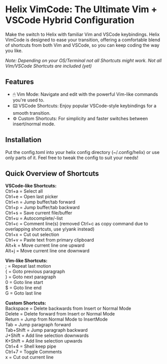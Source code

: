 # Helix VimCode: The Ultimate Vim + VSCode Hybrid Configuration

Make the switch to Helix with familiar Vim and VSCode keybindings. Helix VimCode is designed to ease your transition, offering a comfortable blend of shortcuts from both Vim and VSCode, so you can keep coding the way you like.

*Note: Depending on your OS/Terminal not all Shortcuts might work. Not all Vim/VSCode Shortcuts are included (yet)*

## Features
- 🖱 Vim Mode: Navigate and edit with the powerful Vim-like commands you're used to.
- ⌨️ VSCode Shortcuts: Enjoy popular VSCode-style keybindings for a smooth transition.
- ⚙️ Custom Shortcuts: For simplicity and faster switches between insert/normal mode.

## Installation
Put the config.toml into your helix config directory (~/.config/helix) or use only parts of it. Feel free to tweak the config to suit your needs!

## Quick Overview of Shortcuts

**VSCode-like Shortcuts:**  
Ctrl+a = Select all  
Ctrl+e = Open last picker  
Ctrl+n = Jump buffer/tab forward  
Ctrl+p = Jump buffer/tab backward  
Ctrl+s = Save current file/buffer  
Ctrl+u = Autocomplete/-list  
Ctrl+c = Comment line(s) (removed Ctrl+c as copy command due to overlapping shortcuts, use y/yank instead)  
Ctrl+x = Cut out selection  
Ctrl+v = Paste text from primary clipboard  
Alt+k = Move current line one upward  
Alt+j = Move current line one downward  

**Vim-like Shortcuts:**  
; = Repeat last motion  
{ = Goto previous paragraph  
} = Goto next paragraph  
0 = Goto line start  
$ = Goto line end  
G = Goto last line  

**Custom Shortcuts:**  
Backspace = Delete backwards from Insert or Normal Mode  
Delete = Delete forward from Insert or Normal Mode  
Return = Jump from Normal Mode to InsertMode  
Tab = Jump paragraph forward  
Tab+Shift = Jump paragraph backward  
J+Shift = Add line selection downwards  
K+Shift = Add line selection upwards  
Ctrl+4 = Shell keep pipe  
Ctrl+7 = Toggle Comments  
x = Cut out current line  

